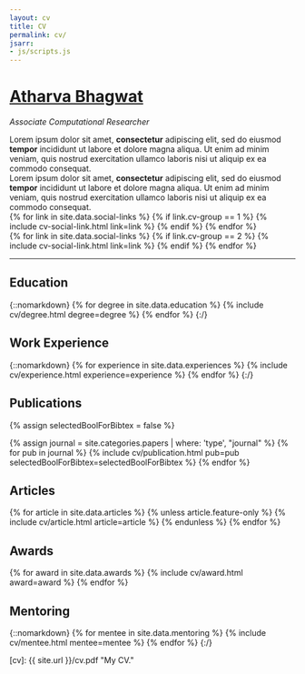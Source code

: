 ```yaml
---
layout: cv
title: CV
permalink: cv/
jsarr:
- js/scripts.js
---
```


<h1 id="cv-title"><a href="{{ site.url }}">Atharva Bhagwat</a></h1>

<p id="cv-subtitle"><i>Associate Computational Researcher</i></p>

<!-- <div id="cv-toc">
<ul class="cv-description">
	<li>Education</li>
	<li>Industry Research</li>
	<li>Academic Research</li>
	<li>Honors and Awards</li>
	<li>Publications</li>
	<li>Talks</li>
	<li>Press</li>
	<li>Teaching</li>
	<li>Mentoring</li>
	<li>Grants and Funding</li>
	<li>Interactive Articles</li>
	<li>Service</li>
	<li>Design</li>
	<li>References</li>
</ul>
</div> -->

<div>
Lorem ipsum dolor sit amet, <b><span class="cv-vis">consectetur</span></b> adipiscing elit, sed do eiusmod <b><span class="cv-ai">tempor</span></b> incididunt ut labore et dolore magna aliqua. Ut enim ad minim veniam, quis nostrud exercitation ullamco laboris nisi ut aliquip ex ea commodo consequat.
</div>

<div class="cv-spacer"></div>

<div>
Lorem ipsum dolor sit amet, <b><span class="cv-vis">consectetur</span></b> adipiscing elit, sed do eiusmod <b><span class="cv-ai">tempor</span></b> incididunt ut labore et dolore magna aliqua. Ut enim ad minim veniam, quis nostrud exercitation ullamco laboris nisi ut aliquip ex ea commodo consequat.
</div>

<div class="cv-spacer"></div>

<div class="cv-image-links-wrapper">
 <div class="cv-image-links">
  {% for link in site.data.social-links %}
   {% if link.cv-group == 1 %}
    {% include cv-social-link.html link=link %}
   {% endif %}
  {% endfor %}
 </div>
 <div class="cv-image-links">
  {% for link in site.data.social-links %}
   {% if link.cv-group == 2 %}
    {% include cv-social-link.html link=link %}
   {% endif %}
  {% endfor %}
 </div>
</div>

***

## Education

{::nomarkdown}
{% for degree in site.data.education %}
{% include cv/degree.html degree=degree %}
{% endfor %}
{:/}

## Work Experience

{::nomarkdown}
{% for experience in site.data.experiences %}
{% include cv/experience.html experience=experience %}
{% endfor %}
{:/}

## Publications

{% assign selectedBoolForBibtex = false %}

{% assign journal = site.categories.papers | where: 'type', "journal" %}
{% for pub in journal %}
{% include cv/publication.html pub=pub selectedBoolForBibtex=selectedBoolForBibtex %}
{% endfor %}

## Articles

{% for article in site.data.articles %}
 {% unless article.feature-only %}
  {% include cv/article.html article=article %}
 {% endunless %}
{% endfor %}

## Awards

{% for award in site.data.awards %}
{% include cv/award.html award=award %}
{% endfor %}

## Mentoring

{::nomarkdown}
{% for mentee in site.data.mentoring %}
{% include cv/mentee.html mentee=mentee %}
{% endfor %}
{:/}

[cv]: {{ site.url }}/cv.pdf "My CV."
